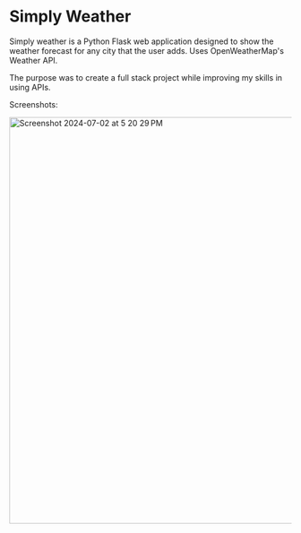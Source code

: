 # Simply Weather
 
Simply weather is a Python Flask web application designed to show the weather forecast for any city that the user adds.
Uses OpenWeatherMap's Weather API.

The purpose was to create a full stack project while improving my skills in using APIs.

Screenshots:

<img width="726" alt="Screenshot 2024-07-02 at 5 20 29 PM" src="https://github.com/IssacMathai/Simply-Weather/assets/82129993/01ffe499-5582-4927-9b49-10082595186c">
